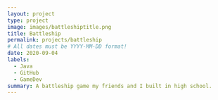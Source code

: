 ```yaml
---
layout: project
type: project
image: images/battleshiptitle.png
title: Battleship
permalink: projects/battleship
# All dates must be YYYY-MM-DD format!
date: 2020-09-04
labels:
  - Java
  - GitHub
  - GameDev
summary: A battleship game my friends and I built in high school.
---
```



